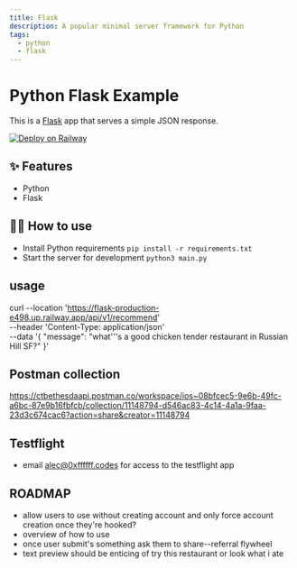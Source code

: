 ```yaml
---
title: Flask
description: A popular minimal server framework for Python
tags:
  - python
  - flask
---
```


# Python Flask Example

This is a [Flask](https://flask.palletsprojects.com/en/1.1.x/) app that serves a simple JSON response.

[![Deploy on Railway](https://railway.app/button.svg)](https://railway.app/new/template/zUcpux)

## ✨ Features

- Python
- Flask

## 💁‍♀️ How to use

- Install Python requirements `pip install -r requirements.txt`
- Start the server for development `python3 main.py`

## usage
curl --location 'https://flask-production-e498.up.railway.app/api/v1/recommend' \
--header 'Content-Type: application/json' \
--data '{
    "message": "what'\''s a good chicken tender restaurant in Russian Hill SF?"
}'

## Postman collection
https://ctbethesdaapi.postman.co/workspace/ios~08bfcec5-9e6b-49fc-a6bc-87e9b16fbfcb/collection/11148794-d546ac83-4c14-4a1a-9faa-23d3c674cac6?action=share&creator=11148794

## Testflight
- email alec@0xffffff.codes for access to the testflight app

## ROADMAP
- allow users to use without creating account and only force account creation once they're hooked?
- overview of how to use
- once user submit's something ask them to share--referral flywheel
- text preview should be enticing of try this restaurant or look what i ate